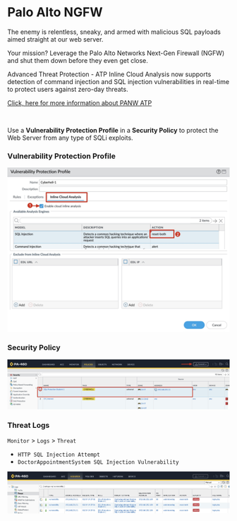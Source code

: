 # Palo Alto NGFW

 The enemy is relentless, sneaky, and armed with malicious SQL payloads aimed straight at our web server. 
 
 Your mission? Leverage the Palo Alto Networks Next-Gen Firewall (NGFW) and shut them down before they even get close.


<div class="info">

Advanced Threat Protection - ATP
Inline Cloud Analysis now supports detection of command injection and SQL injection vulnerabilities in real-time to protect users against zero-day threats.

[Click, here for more information about PANW ATP](https://docs.paloaltonetworks.com/advanced-threat-prevention/)
</div>


<br>

Use a **Vulnerability Protection Profile** in a **Security Policy** to protect the Web Server from any type of SQLi exploits.


### Vulnerability Protection Profile

 ![image](../../images/sql_panw_vuln_inline.jpg)

### Security Policy

 ![image](../../images/sql_panw_policy3.jpg)

### Threat Logs

`Monitor` > `Logs` > `Threat`
- `HTTP SQL Injection Attempt`
- `DoctorAppointmentSystem SQL Injection Vulnerability`

![image](../../images/sql_panw_monitor.jpg)
